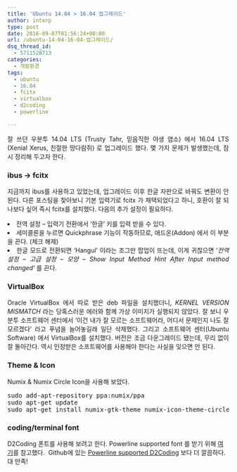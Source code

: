 ```yaml
---
title: 'Ubuntu 14.04 > 16.04 업그레이드'
author: interp
type: post
date: 2016-09-07T01:56:24+00:00
url: /ubuntu-14-04-16-04-업그레이드/
dsq_thread_id:
  - 5711528713
categories:
  - 개발환경
tags:
  - ubuntu
  - 16.04
  - fcitx
  - virtualbox
  - d2coding
  - powerline

---
```

<p style="text-align: justify;">
  잘 쓰던 우분투 14.04 LTS (Trusty Tahr, 믿음직한 야생 염소) 에서 16.04 LTS (Xenial Xerus, 친절한 땅다람쥐) 로 업그레이드 했다. 몇 가지 문제가 발생했는데, 잠시 정리해 두고자 한다.
</p>

### ibus -> fcitx

<p style="text-align: justify;">
  지금까지 ibus를 사용하고 있었는데, 업그레이드 이후 한글 자판으로 바꿔도 변환이 안 된다. 다른 포스팅을 찾아보니 기본 입력기로 fcitx 가 채택되었다고 하니, 호환이 잘 되나보다 싶어 즉시 fcitx를 설치했다. 다음의 추가 설정이 필요하다.
</p>

<li style="text-align: justify;">
  전역 설정 &#8211; 입력기 전환에서 &#8216;한글&#8217; 키를 입력 받을 수 있다.
</li>
<li style="text-align: justify;">
  세미콜론을 누르면 Quickphrase 기능이 작동하므로, 애드온(Addon) 에서 이 부분을 끈다. (체크 해제)
</li>
<li style="text-align: justify;">
  한글 모드로 전환되면 &#8216;Hangul&#8217; 이라는 조그만 팝업이 뜨는데, 이게 귀찮으면 &#8216;<em>전역 설정 &#8211; 고급 설정 &#8211; 모양 &#8211; Show Input Method Hint After Input method changed</em>&#8216; 를 끈다.
</li>

### VirtualBox

<p style="text-align: justify;">
  Oracle VirtualBox 에서 따로 받은 deb 파일을 설치했더니, <em>KERNEL VERSION MISMATCH</em> 라는 당혹스러운 에러와 함께 가상 이미지가 실행되지 않았다. 잘 보니 우분투 소프트웨어 센터에서 &#8216;이건 내가 잘 모르는 소프트웨어라, 어디서 문제인지 나도 잘 모르겠다&#8217; 라고 푸념을 늘어놓길래 일단 삭제했다. 그리고 소프트웨어 센터(Ubuntu Software) 에서 VirtualBox를 설치했다. 버전은 조금 다운그레이드 됐는데, 무리 없이 잘 돌아간다. 역시 인정받은 소프트웨어를 사용해야 한다는 사실을 잊으면 안 된다.
</p>

<h3 style="text-align: justify;">
  Theme & Icon
</h3>

<p style="text-align: justify;">
  Numix & Numix Circle Icon을 사용해 보았다.
</p>

<p style="text-align: justify;">
  <pre class="brush: plain; title: ; notranslate" title="">
sudo add-apt-repository ppa:numix/ppa
sudo apt-get update
sudo apt-get install numix-gtk-theme numix-icon-theme-circle
</pre>
</p>

### coding/terminal font

D2Coding 폰트를 사용해 보려고 한다. Powerline supported font 를 받기 위해 [여기][1]를 참고했다.  Github에 있는 [Powerline supported D2Coding][2] 보다 더 깔끔하다. 대 만족!

 [1]: http://dalgona.128bit.tech/d2coding-powerline/
 [2]: https://github.com/daehyeok/D2Coding-Font-for-Powerline
